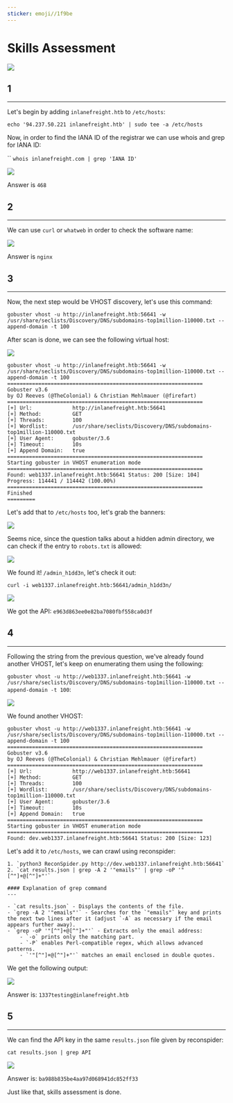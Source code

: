 ```yaml
---
sticker: emoji//1f9be
---
```


# Skills Assessment

![](gitbook/cybersecurity/images/Pasted%20image%2020250128151552.png)

## 1

***

Let's begin by adding `inlanefreight.htb` to `/etc/hosts`:

`echo '94.237.50.221 inlanefreight.htb' | sudo tee -a /etc/hosts`

Now, in order to find the IANA ID of the registrar we can use whois and grep for IANA ID:

\`\` `whois inlanefreight.com | grep 'IANA ID'`

![](gitbook/cybersecurity/images/Pasted%20image%2020250128151814.png)

Answer is `468`

## 2

***

We can use `curl` or `whatweb` in order to check the software name:

![](gitbook/cybersecurity/images/Pasted%20image%2020250128152330.png)

Answer is `nginx`

## 3

***

Now, the next step would be VHOST discovery, let's use this command:

`gobuster vhost -u http://inlanefreight.htb:56641 -w /usr/share/seclists/Discovery/DNS/subdomains-top1million-110000.txt --append-domain -t 100`

After scan is done, we can see the following virtual host:

![](gitbook/cybersecurity/images/Pasted%20image%2020250128152734.png)

```
gobuster vhost -u http://inlanefreight.htb:56641 -w /usr/share/seclists/Discovery/DNS/subdomains-top1million-110000.txt --append-domain -t 100
===============================================================
Gobuster v3.6
by OJ Reeves (@TheColonial) & Christian Mehlmauer (@firefart)
===============================================================
[+] Url:             http://inlanefreight.htb:56641
[+] Method:          GET
[+] Threads:         100
[+] Wordlist:        /usr/share/seclists/Discovery/DNS/subdomains-top1million-110000.txt
[+] User Agent:      gobuster/3.6
[+] Timeout:         10s
[+] Append Domain:   true
===============================================================
Starting gobuster in VHOST enumeration mode
===============================================================
Found: web1337.inlanefreight.htb:56641 Status: 200 [Size: 104]
Progress: 114441 / 114442 (100.00%)
===============================================================
Finished
=========
```

Let's add that to `/etc/hosts` too, let's grab the banners:

![](gitbook/cybersecurity/images/Pasted%20image%2020250128152938.png)

Seems nice, since the question talks about a hidden admin directory, we can check if the entry to `robots.txt` is allowed:

![](gitbook/cybersecurity/images/Pasted%20image%2020250128153034.png)

We found it! `/admin_h1dd3n`, let's check it out:

`curl -i web1337.inlanefreight.htb:56641/admin_h1dd3n/`

![](gitbook/cybersecurity/images/Pasted%20image%2020250128153202.png)

We got the API: `e963d863ee0e82ba7080fbf558ca0d3f`

## 4

***

Following the string from the previous question, we've already found another VHOST, let's keep on enumerating them using the following:

`gobuster vhost -u http://web1337.inlanefreight.htb:56641 -w /usr/share/seclists/Discovery/DNS/subdomains-top1million-110000.txt --append-domain -t 100`:

![](gitbook/cybersecurity/images/Pasted%20image%2020250128153615.png)

We found another VHOST:

```
gobuster vhost -u http://web1337.inlanefreight.htb:56641 -w /usr/share/seclists/Discovery/DNS/subdomains-top1million-110000.txt --append-domain -t 100
===============================================================
Gobuster v3.6
by OJ Reeves (@TheColonial) & Christian Mehlmauer (@firefart)
===============================================================
[+] Url:             http://web1337.inlanefreight.htb:56641
[+] Method:          GET
[+] Threads:         100
[+] Wordlist:        /usr/share/seclists/Discovery/DNS/subdomains-top1million-110000.txt
[+] User Agent:      gobuster/3.6
[+] Timeout:         10s
[+] Append Domain:   true
===============================================================
Starting gobuster in VHOST enumeration mode
===============================================================
Found: dev.web1337.inlanefreight.htb:56641 Status: 200 [Size: 123]
```

Let's add it to `/etc/hosts`, we can crawl using reconspider:

```ad-hint
1. `python3 ReconSpider.py http://dev.web1337.inlanefreight.htb:56641`
2. `cat results.json | grep -A 2 '"emails"' | grep -oP '"[^"]+@[^"]+"'`
```

```ad-important
#### Explanation of grep command
---

- `cat results.json` - Displays the contents of the file.
- `grep -A 2 '"emails"'` - Searches for the `"emails"` key and prints the next two lines after it (adjust `-A` as necessary if the email appears further away).
- `grep -oP '"[^"]+@[^"]+"'` - Extracts only the email address:
    - `-o` prints only the matching part.
    - `-P` enables Perl-compatible regex, which allows advanced patterns.
    - `'"[^"]+@[^"]+"'` matches an email enclosed in double quotes.

```

We get the following output:

![](gitbook/cybersecurity/images/Pasted%20image%2020250128154144.png)

Answer is: `1337testing@inlanefreight.htb`

## 5

***

We can find the API key in the same `results.json` file given by reconspider:

`cat results.json | grep API`

![](gitbook/cybersecurity/images/Pasted%20image%2020250128154248.png)

Answer is: `ba988b835be4aa97d068941dc852ff33`

Just like that, skills assessment is done.
